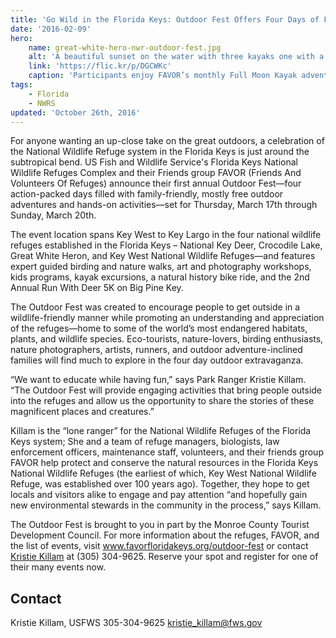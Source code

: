 ```yaml
---
title: 'Go Wild in the Florida Keys: Outdoor Fest Offers Four Days of Fun in Four Wildlife Refuges'
date: '2016-02-09'
hero:
    name: great-white-hero-nwr-outdoor-fest.jpg
    alt: 'A beautiful sunset on the water with three kayaks one with a dog on board.'
    link: 'https://flic.kr/p/DGCWKc'
    caption: 'Participants enjoy FAVOR’s monthly Full Moon Kayak adventure, a trip that goes north into Great White Heron National Wildlife Refuge.  Photo by Mary Lou Dickson.'
tags:
    - Florida
    - NWRS
updated: 'October 26th, 2016'
---
```


For anyone wanting an up-close take on the great outdoors, a celebration of the National Wildlife Refuge system in the Florida Keys is just around the subtropical bend. US Fish and Wildlife Service's Florida Keys National Wildlife Refuges Complex and their Friends group FAVOR (Friends And Volunteers Of Refuges) announce their first annual Outdoor Fest—four action-packed days filled with family-friendly, mostly free outdoor adventures and hands-on activities—set for Thursday, March 17th through Sunday, March 20th.  

The event location spans Key West to Key Largo in the four national wildlife refuges established in the Florida Keys – National Key Deer, Crocodile Lake, Great White Heron, and Key West National Wildlife Refuges—and features expert guided birding and nature walks, art and photography workshops, kids programs, kayak excursions, a natural history bike ride, and the 2nd Annual Run With Deer 5K on Big Pine Key.

The Outdoor Fest was created to encourage people to get outside in a wildlife-friendly manner while promoting an understanding and appreciation of the refuges—home to some of the world’s most endangered habitats, plants, and wildlife species.  Eco-tourists, nature-lovers, birding enthusiasts, nature photographers, artists, runners, and outdoor adventure-inclined families will find much to explore in the four day outdoor extravaganza.

“We want to educate while having fun,” says Park Ranger Kristie Killam. “The Outdoor Fest will provide engaging activities that bring people outside into the refuges and allow us the opportunity to share the stories of these magnificent places and creatures.”

Killam is the “lone ranger” for the National Wildlife Refuges of the Florida Keys system; She and a team of refuge managers, biologists, law enforcement officers, maintenance staff, volunteers, and their friends group FAVOR help protect and conserve the natural resources in the Florida Keys National Wildlife Refuges (the earliest of which, Key West National Wildlife Refuge, was established over 100 years ago). Together, they hope to get locals and visitors alike to engage and pay attention “and hopefully gain new environmental stewards in the community in the process,” says Killam.   

The Outdoor Fest is brought to you in part by the Monroe County Tourist Development Council. For more information about the refuges, FAVOR, and the list of events, visit www.favorfloridakeys.org/outdoor-fest or contact [Kristie Killam](flkeysoutdoorfest@gmail.com) at (305) 304-9625. Reserve your spot and register for one of their many events now. 

## Contact

Kristie Killam, USFWS
305-304-9625
kristie_killam@fws.gov

